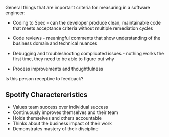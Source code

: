 General things that are important criteria for measuring in a software engineer:

- Coding to Spec - can the developer produce clean, maintainable code that meets acceptance criteria without multiple remediation cycles

- Code reviews - meaningful comments that show understanding of the business domain and technical nuances

- Debugging and troubleshooting complicated issues - nothing works the first time, they need to be able to figure out why

- Process improvements and thoughtfulness

Is this person receptive to feedback?

## Spotify Charactereristics

* Values team success over individual success
* Continuously improves themselves and their team
* Holds themselves and others accountable
* Thinks about the business impact of their work
* Demonstrates mastery of their discipline
